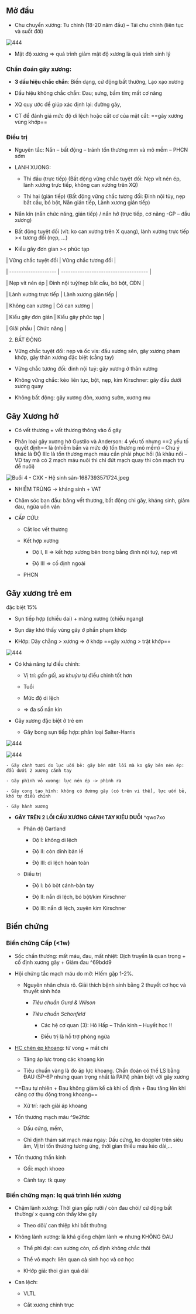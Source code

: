 ## Mở đầu  
- Chu chuyển xương: Tu chỉnh (18-20 năm đầu) – Tái chu chỉnh (liên tục và suốt đời)  
![444](../../../200%20Files/image/image/Bu%E1%BB%95i%204%20-%20CXK%20-%20H%E1%BB%87%20sinh%20s%E1%BA%A3n-1687393548713.jpeg)  
- Mật độ xương => quá trình giảm mật độ xương là quá trình sinh lý  
  
### Chẩn đoán gãy xương:  
- **3 dấu hiệu chắc chắn**: Biến dạng, cử động bất thường, Lạo xạo xương  
- Dấu hiệu không chắc chắn: Đau; sưng, bầm tím; mất cơ năng  
- XQ quy ước để giúp xác định lại: đường gãy,   
- CT để đánh giá mức độ di lệch hoặc cắt cơ của mặt cắt: ==gãy xương vùng khớp==  
### Điều trị  
- Nguyên tắc: Nắn – bất động – tránh tổn thương mm và mô mềm – PHCN sớm  
- LANH XUONG:  
	- Thì đầu (trực tiếp) (Bất động vững chắc tuyệt đối: Nẹp vít nén ép, lành xương trực tiếp, không can xương trên XQ)  
	- Thì hai (gián tiếp) (Bất động vững chắc tương đối: Đinh nội tủy, nẹp bắt cầu, bó bột, Nắn gián tiếp, Lành xương gián tiếp)  
- Nắn kín (nắn chức năng, gián tiếp) / nắn hở (trực tiếp, cơ năng -GP – đầu xương)  
- Bất động tuyệt đối (vít: ko can xương trên X quang), lành xương trực tiếp >< tương đối (nẹp, ...)  
- Kiểu gãy đơn gian >< phức tạp  
  
| Vững chắc tuyệt đối  | Vững chắc tương đối                   |  
| -------------------- | ------------------------------------- |  
| Nẹp vít nén ép       | Đinh nội tuỷ/nẹp bắt cầu, bó bột, CĐN |  
| Lành xương trực tiếp | Lành xương gián tiếp                  |  
| Không can xương      | Có can xương                          |  
| Kiểu gãy đơn giản    | Kiểu gãy phức tạp                     |  
| Giải phẫu            | Chức năng                             |   
  
2. BẤT ĐỘNG  
- Vững chắc tuyệt đối: nẹp và ốc vis: đầu xương sên, gãy xương phạm khớp, gãy thân xương đặc biệt (cẳng tay)  
- Vững chắc tương đối: đinh nội tuỷ: gãy xương ở thân xương  
- Không vững chắc: kéo liên tục, bột, nẹp, kim Kirschner: gãy đầu dưới xương quay  
- Không bất động: gãy xương đòn, xương sườn, xương mu  
## Gãy Xương hở  
- Có vết thương + vết thương thông vào ổ gãy  
- Phân loại gãy xương hở Gustilo và Anderson: 4 yếu tố nhưng ==2 yếu tố quyết định== là (nhiễm bẩn và mức độ tổn thương mô mềm) – Chú ý khác là ĐỘ IIIc là tổn thương mạch máu cần phải phục hồi (là khâu nối – VD tay mà có 2 mạch máu nuôi thì chỉ đứt mạch quay thì còn mạch trụ để nuôi)  
![Buổi 4 - CXK - Hệ sinh sản-1687393571724.jpeg](../../../200%20Files/image/image/Bu%E1%BB%95i%204%20-%20CXK%20-%20H%E1%BB%87%20sinh%20s%E1%BA%A3n-1687393571724.jpeg)  
- NHIỄM TRÙNG -> kháng sinh + VAT  
- Chăm sóc ban đầu: băng vết thương, bất động chi gãy, kháng sinh, giảm đau, ngừa uốn ván  
- CẤP CỨU:  
	- Cắt lọc vết thương  
	- Kết hợp xương  
		- Độ I, II => kết hợp xương bên trong bằng đinh nội tuỷ, nẹp vít  
		- Độ III => cố định ngoài  
	- PHCN  
## Gãy xương trẻ em  
đặc biệt 15%  
- Sụn tiếp hợp (chiều dai) + màng xương (chiều ngang)  
 - Sụn dày khó thấy vùng gãy ở phần phạm khớp  
- KHớp: Dây chằng > xương => ở khớp ==gãy xương > trật khớp==  
![444](../../../200%20Files/image/image/Bu%E1%BB%95i%204%20-%20CXK%20-%20H%E1%BB%87%20sinh%20s%E1%BA%A3n-1687393587384.jpeg)  
- Có khả năng tự điều chỉnh:  
	- Vị trí: _gần gối, xa khuỷu_ tự điều chỉnh tốt hơn  
	- Tuổi  
	- Mức độ di lệch  
	- => đa số nắn kín  
- Gãy xương đặc biệt ở trẻ em  
	- Gãy bong sụn tiếp hợp: phân loại Salter-Harris  
![444](../../../200%20Files/image/image/Bu%E1%BB%95i%204%20-%20CXK%20-%20H%E1%BB%87%20sinh%20s%E1%BA%A3n-1687393601556.jpeg)  
![444](../../../200%20Files/image/image/Bu%E1%BB%95i%204%20-%20CXK%20-%20H%E1%BB%87%20sinh%20s%E1%BA%A3n-1687393605560.jpeg)  
	- Gãy cành tươi do lực uốn bẻ: gãy bên mặt lồi mà ko gãy bên nén ép: đầu dưới 2 xương cánh tay  
	- Gãy phình vỏ xương: lực nén ép -> phình ra  
	- Gãy cong tạo hình: không có đường gãy (có trên vi thể), lực uốn bẻ, khó tự điều chỉnh  
	- Gãy hành xương  
- **GÃY TRÊN 2 LỒI CẦU XƯƠNG CÁNH TAY KIỂU DUỖI** ^qwo7xo  
	- Phân độ Gartland  
		- Độ I: không di lệch  
		- Độ II: còn dính bản lề  
		- Độ III: di lệch hoàn toàn  
	- Điều trị  
		- Độ I: bó bột cánh-bàn tay  
		- Độ II: nắn di lệch, bó bột/kim Kirschner  
		- Độ III: nắn di lệch, xuyên kim Kirschner  
## Biến chứng  
### Biến chứng Cấp (<1w)  
- Sốc chấn thương: mất máu, đau, mất nhiệt: Dịch truyền là quan trọng + cố định xương gãy + Giảm đau ^69bdd9  
- Hội chứng tắc mạch máu do mỡ: HIếm gặp 1-2%.    
	- Nguyên nhân chưa rõ. Giải thích bệnh sinh bằng 2 thuyết cơ học và thuyết sinh hóa  
		- _Tiêu chuẩn Gurd & Wilson_  
		- _Tiêu chuẩn Schonfeld_  
			- Các hệ cơ quan (3): Hô Hấp – Thần kinh – Huyết học !!  
			- Điều trị là hỗ trợ phòng ngừa  
- [HC chèn ép khoang](../../../HC%20ch%C3%A8n%20%C3%A9p%20khoang.md): tử vong + mất chi  
	- Tăng áp lực trong các khoang kín  
	- Tiêu chuẩn vàng là đo áp lực khoang. Chẩn đoán có thể LS bằng ĐAU  (5P-6P nhưng quan trọng nhất là PAIN) phân biệt với gãy xương  
	==Đau tự nhiên + Đau không giảm kể cả khi cố định + Đau tăng lên khi căng cơ thụ động trong khoang==  
	- Xử trí: rạch giải áp khoang  
- Tổn thương mạch máu ^9e2fdc  
	- Dấu cứng, mềm,  
	- Chỉ định thám sát mạch máu ngay: Dấu cứng, ko doppler trên siêu âm, Vị trí tổn thương tương ứng, thời gian thiếu máu kéo dài,…  
- Tổn thương thần kinh  
	- Gối: mạch khoeo  
	- Cánh tay: tk quay  
  
### Biến chứng mạn: lq quá trình liền xương  
- Chậm lành xương: Thời gian gấp rưỡi / còn đau chói/ cử động bất thường/ x quang còn thấy khe gãy  
	- Theo dõi/ can thiệp khi bất thường  
- Không lành xương: là khá giống chậm lành => nhưng KHÔNG ĐAU  
	- Thể phì đại: can xương còn, cố định không chắc thôi  
	- Thể vô mạch: liên quan cả sinh học và cơ học  
	- KHớp giả: thoi gian quá dài  
- Can lệch:  
	- VLTL  
	- Cắt xương chỉnh trục